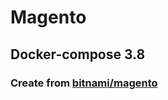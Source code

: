 # Magento

## Docker-compose 3.8

### Create from [bitnami/magento](https://hub.docker.com/r/bitnami/magento)